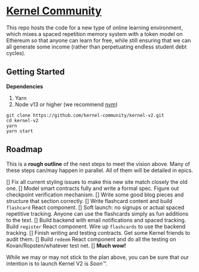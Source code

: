 # [Kernel Community](https://kernel.community)

This repo hosts the code for a new type of online learning environment, which mixes a 
spaced repetition memory system with a token model on Ethereum so that anyone can learn 
for free, while still ensuring that we can all generate some income (rather than perpetuating 
endless student debt cycles).

## Getting Started

**Dependencies**

1. Yarn
2. Node v13 or higher (we recommend [nvm](https://github.com/nvm-sh/nvm))

```
git clone https://github.com/kernel-community/kernel-v2.git
cd kernel-v2
yarn
yarn start
```

## Roadmap

This is a **rough outline** of the next steps to meet the vision above. Many of these steps can/may happen in parallel. All of them will be detailed in epics.

[] Fix all current styling issues to make this new site match closely the old one.
[] Model smart contracts fully and write a formal spec. Figure out checkpoint verification mechanism.
[] Write some good blog pieces and structure that section correctly.
[] Write flashcard content and build `flashcard` React component.
[] Soft launch: no signups or actual spaced repetitive tracking. Anyone can use the flashcards simply as fun additions to the text.
[] Build backend with email notifications and spaced tracking. Build `register` React component. Wire up `flashcards` to use the backend tracking.
[] Finish writing and testing contracts. Get some Kernel friends to audit them.
[] Build `redeem` React component and do all the testing on Kovan/Ropsten/whatever test net.
[] **Much wow!**

While we may or may not stick to the plan above, you can be sure that our intention is to launch Kernel V2 is _Soon™️_.
